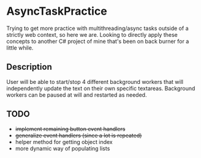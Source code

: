 # AsyncTaskPractice
Trying to get more practice with multithreading/async tasks outside of a strictly
web context, so here we are. Looking to directly apply these concepts to another
C# project of mine that's been on back burner for a little while.

## Description
User will be able to start/stop 4 different background workers that will independently
update the text on their own specific textareas. Background workers can be paused at will
and restarted as needed.

## TODO
- <s>implement remaining button event handlers</s>
- <s>generalize event handlers (since a lot is repeated)</s>
- helper method for getting object index
- more dynamic way of populating lists